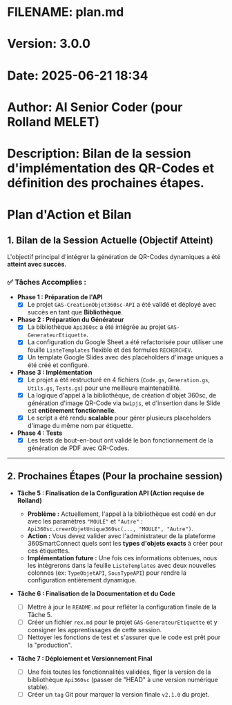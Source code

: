 <!-- START OF FILE: plan.md -->
# FILENAME: plan.md
# Version: 3.0.0
# Date: 2025-06-21 18:34
# Author: AI Senior Coder (pour Rolland MELET)
# Description: Bilan de la session d'implémentation des QR-Codes et définition des prochaines étapes.

# Plan d'Action et Bilan

## 1. Bilan de la Session Actuelle (Objectif Atteint)

L'objectif principal d'intégrer la génération de QR-Codes dynamiques a été **atteint avec succès**.

### ✅ Tâches Accomplies :
*   **Phase 1 : Préparation de l'API**
    *   [X] Le projet `GAS-CreationObjet360sc-API` a été validé et déployé avec succès en tant que **Bibliothèque**.
*   **Phase 2 : Préparation du Générateur**
    *   [X] La bibliothèque `Api360sc` a été intégrée au projet `GAS-GenerateurEtiquette`.
    *   [X] La configuration du Google Sheet a été refactorisée pour utiliser une feuille `ListeTemplates` flexible et des formules `RECHERCHEV`.
    *   [X] Un template Google Slides avec des placeholders d'image uniques a été créé et configuré.
*   **Phase 3 : Implémentation**
    *   [X] Le projet a été restructuré en 4 fichiers (`Code.gs`, `Generation.gs`, `Utils.gs`, `Tests.gs`) pour une meilleure maintenabilité.
    *   [X] La logique d'appel à la bibliothèque, de création d'objet 360sc, de génération d'image QR-Code via `bwipjs`, et d'insertion dans le Slide est **entièrement fonctionnelle**.
    *   [X] Le script a été rendu **scalable** pour gérer plusieurs placeholders d'image du même nom par étiquette.
*   **Phase 4 : Tests**
    *   [X] Les tests de bout-en-bout ont validé le bon fonctionnement de la génération de PDF avec QR-Codes.

---

## 2. Prochaines Étapes (Pour la prochaine session)

*   **Tâche 5 : Finalisation de la Configuration API (Action requise de Rolland)**
    *   **Problème :** Actuellement, l'appel à la bibliothèque est codé en dur avec les paramètres `"MOULE"` et `"Autre"` : `Api360sc.creerObjetUnique360sc(..., "MOULE", "Autre")`.
    *   **Action :** Vous devez valider avec l'administrateur de la plateforme 360SmartConnect quels sont les **types d'objets exacts** à créer pour ces étiquettes.
    *   **Implémentation future :** Une fois ces informations obtenues, nous les intégrerons dans la feuille `ListeTemplates` avec deux nouvelles colonnes (ex: `TypeObjetAPI`, `SousTypeAPI`) pour rendre la configuration entièrement dynamique.

*   **Tâche 6 : Finalisation de la Documentation et du Code**
    *   [ ] Mettre à jour le `README.md` pour refléter la configuration finale de la Tâche 5.
    *   [ ] Créer un fichier `rex.md` pour le projet `GAS-GenerateurEtiquette` et y consigner les apprentissages de cette session.
    *   [ ] Nettoyer les fonctions de test et s'assurer que le code est prêt pour la "production".

*   **Tâche 7 : Déploiement et Versionnement Final**
    *   [ ] Une fois toutes les fonctionnalités validées, figer la version de la bibliothèque `Api360sc` (passer de "HEAD" à une version numérique stable).
    *   [ ] Créer un `tag` Git pour marquer la version finale `v2.1.0` du projet.

<!-- END OF FILE: plan.md -->